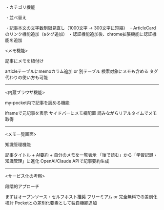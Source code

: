 <!-- 一時的に固定のUserIdを使用している場所 -->
<!-- ・ArticleLists　line8
・InputForm     line20
・page.tsx
・search-articles.ts -->


<!-- 未実装の機能 -->
<!-- ・認証 -->
・カテゴリ機能
<!-- ・お気に入り機能 -->
<!-- ・フィルタリング -->
・並べ替え
<!-- ・検索機能 -->
<!-- ・ページネーション -->

<!-- 細かい修正案 -->
・記事本文の文字数制限見直し（1000文字 → 300文字に短縮）
・ArticleCardのリンク機能追加（aタグ追加）
・認証機能追加後、chrome拡張機能に認証機能を追加


<!-- 実装アイデア -->
<メモ機能>

記事にメモを紐付け

articleテーブルにmemoカラム追加 or 別テーブル
検索対象にメモも含める
タグ代わりの使い方も可能


-----------------
<内蔵ブラウザ機能>

my-pocket内で記事を読める機能

iframeで元記事を表示
サイドバーにメモ欄配置
読みながらリアルタイムでメモ取得


-----------------
<メモ一覧画面>

知識管理機能

記事タイトル + AI要約 + 自分のメモを一覧表示
「後で読む」から「学習記録・知識管理」に進化
OpenAI/Claude APIで記事要約生成


-----------------
<サービス化の考察>

段階的アプローチ

まずはオープンソース・セルフホスト推奨
フリーミアム or 完全無料での差別化検討
Pocketとの差別化要素として独自機能追加